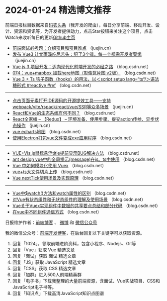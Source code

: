 # 2024-01-24 精选博文推荐

前端日报栏目数据来自[码农头条](http://toutiao.qdkfweb.cn/)（我开发的爬虫），每日分享前端、移动开发、设计、资源和资讯等，为开发者提供动力，点击Star按钮来关注这个项目，点击Watch来收听每日的更新[Github主页](https://github.com/kujian/frontendDaily)
* [前端面试必考题：介绍项目和项目难点](https://juejin.cn/post/7296404570949648434) （juejin.cn）
* [发布 Vue3 让尤雨溪吃尽苦头：犯了3个错，每一个都需开发者警惕](https://juejin.cn/post/7326547700944699432) （juejin.cn）
* [Vue.js 3 项目开发：迈向现代化前端开发的必经之路](https://blog.csdn.net/qq_32682301/article/details/135753428) （blog.csdn.net）
* [074：vue+mapbox 加载here地图（影像瓦片图 v2版）](https://blog.csdn.net/cuclife/article/details/135657458) （blog.csdn.net）
* [Vue 3 + Ts 钩子函数（hooks）的用法，以＜script setup lang=“ts“/＞语法糖形式 #reactive #ref](https://blog.csdn.net/qq_46703281/article/details/135771354) （blog.csdn.net）

***
* [点击页面元素打开IDE源码的开源提效工具——支持webpack/vite/rspack/react/vue/SSR等众多场景](https://juejin.cn/post/7326002010084311079) （juejin.cn）
* [React和Vue的生态系统有何不同？](https://blog.csdn.net/wangonik_l/article/details/135777568) （blog.csdn.net）
* [React全家桶 &#8211; 【Redux】 &#8211; 环境准备、使用步骤、提交action传参、异步状态操作](https://juejin.cn/post/7326268989011869705) （juejin.cn）
* [vue echarts地图](https://blog.csdn.net/u010234868/article/details/135752525) （blog.csdn.net）
* [使用Electron打包vue文件变成exe应用程序](https://blog.csdn.net/Abenazhan/article/details/135744560) （blog.csdn.net）

***
* [VUE+Vis.js鼠标悬浮title提前显示BUG解决方法](https://blog.csdn.net/aaaa4444ss22/article/details/135772745) （blog.csdn.net）
* [ant design vue中的全局提示(message)在js、ts中使用](https://blog.csdn.net/a1308003218/article/details/135768525) （blog.csdn.net）
* [Vue 中如何模块化使用 Vuex](https://blog.csdn.net/chenyajundd/article/details/135766293) （blog.csdn.net）
* [vue+ts大文件切片上传](https://blog.csdn.net/m0_64664995/article/details/135705916) （blog.csdn.net）
* [Vue nextTick使用场景及实现原理](https://blog.csdn.net/YM_010530/article/details/135789427) （blog.csdn.net）

***
* [Vue中$watch()方法和watch属性的区别](https://blog.csdn.net/m0_73481765/article/details/135762356) （blog.csdn.net）
* [对Vue有状态组件和无状态组件的理解及使用场景](https://blog.csdn.net/yangyin1998/article/details/135784180) （blog.csdn.net）
* [Vue关于Vuex实现组件中数据的共享要点总结和部分代码](https://blog.csdn.net/qq_52840130/article/details/135784860) （blog.csdn.net）
* [在vue中不同组件通信方式](https://blog.csdn.net/qq_33911541/article/details/135775221) （blog.csdn.net）

日报维护作者：[前端博客](https://qdkfweb.cn/) 、 [微博](http://weibo.com/kujian) 和 [微信公众号](https://open.weixin.qq.com/qr/code?username=caibaojian_com)

我的微信公众号：[前端开发博客](https://open.weixin.qq.com/qr/code?username=caibaojian_com)，在后台回复以下关键字可以获取资源。

1. 回复「1024」，领取前端进阶资料，包含小程序、Nodejs、Git等
2. 回复「Vue」获取 Vue 精选文章
3. 回复「面试」获取 面试 精选文章
4. 回复「JS」获取 JavaScript 精选文章
5. 回复「CSS」获取 CSS 精选文章
6. 回复「加群」进入500人前端精英群
7. 回复「电子书」下载我整理的大量前端资源，含面试、Vue实战项目、CSS和JavaScript电子书等。
8. 回复「知识点」下载高清JavaScript知识点图谱